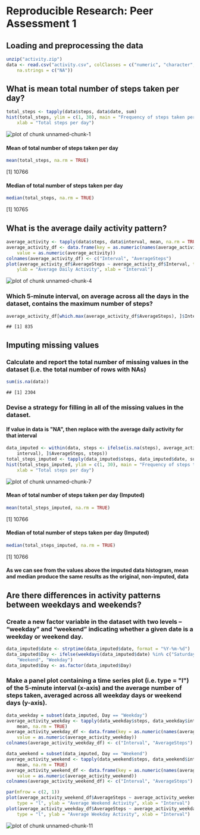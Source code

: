 # Reproducible Research: Peer Assessment 1

## Loading and preprocessing the data

```r
unzip("activity.zip")
data <- read.csv("activity.csv", colClasses = c("numeric", "character", "numeric"), 
    na.strings = c("NA"))
```


## What is mean total number of steps taken per day?

```r
total_steps <- tapply(data$steps, data$date, sum)
hist(total_steps, ylim = c(1, 30), main = "Frequency of steps taken per day", 
    xlab = "Total steps per day")
```

![plot of chunk unnamed-chunk-1](figure/unnamed-chunk-1.png) 


#### Mean of total number of steps taken per day

```r
mean(total_steps, na.rm = TRUE)
```

[1] 10766


#### Median of total number of steps taken per day

```r
median(total_steps, na.rm = TRUE)
```

[1] 10765


## What is the average daily activity pattern?

```r
average_activity <- tapply(data$steps, data$interval, mean, na.rm = TRUE)
average_activity_df <- data.frame(key = as.numeric(names(average_activity)), 
    value = as.numeric(average_activity))
colnames(average_activity_df) <- c("Interval", "AverageSteps")
plot(average_activity_df$AverageSteps ~ average_activity_df$Interval, type = "l", 
    ylab = "Average Daily Activity", xlab = "Interval")
```

![plot of chunk unnamed-chunk-4](figure/unnamed-chunk-4.png) 


### Which 5-minute interval, on average across all the days in the dataset, contains the maximum number of steps?

```r
average_activity_df[which.max(average_activity_df$AverageSteps), ]$Interval
```

```
## [1] 835
```


## Imputing missing values
### Calculate and report the total number of missing values in the dataset (i.e. the total number of rows with NAs)

```r
sum(is.na(data))
```

```
## [1] 2304
```


### Devise a strategy for filling in all of the missing values in the dataset.
#### If value in data is "NA", then replace with the average daily activity for that interval

```r
data_imputed <- within(data, steps <- ifelse(is.na(steps), average_activity_df[(average_activity_df$Interval == 
    interval), ]$AverageSteps, steps))
total_steps_imputed <- tapply(data_imputed$steps, data_imputed$date, sum)
hist(total_steps_imputed, ylim = c(1, 30), main = "Frequency of steps taken per day (Imputed Data)", 
    xlab = "Total steps per day")
```

![plot of chunk unnamed-chunk-7](figure/unnamed-chunk-7.png) 


#### Mean of total number of steps taken per day (Imputed)

```r
mean(total_steps_imputed, na.rm = TRUE)
```

[1] 10766


#### Median of total number of steps taken per day (Imputed)

```r
median(total_steps_imputed, na.rm = TRUE)
```

[1] 10766


#### As we can see from the values above the imputed data histogram, mean and median produce the same results as the original, non-imputed, data

## Are there differences in activity patterns between weekdays and weekends?
### Create a new factor variable in the dataset with two levels – “weekday” and “weekend” indicating whether a given date is a weekday or weekend day.


```r
data_imputed$date <- strptime(data_imputed$date, format = "%Y-%m-%d")
data_imputed$Day <- ifelse(weekdays(data_imputed$date) %in% c("Saturday", "Sunday"), 
    "Weekend", "Weekday")
data_imputed$Day <- as.factor(data_imputed$Day)
```


### Make a panel plot containing a time series plot (i.e. type = "l") of the 5-minute interval (x-axis) and the average number of steps taken, averaged across all weekday days or weekend days (y-axis).


```r
data_weekday = subset(data_imputed, Day == "Weekday")
average_activity_weekday <- tapply(data_weekday$steps, data_weekday$interval, 
    mean, na.rm = TRUE)
average_activity_weekday_df <- data.frame(key = as.numeric(names(average_activity_weekday)), 
    value = as.numeric(average_activity_weekday))
colnames(average_activity_weekday_df) <- c("Interval", "AverageSteps")

data_weekend = subset(data_imputed, Day == "Weekend")
average_activity_weekend <- tapply(data_weekend$steps, data_weekend$interval, 
    mean, na.rm = TRUE)
average_activity_weekend_df <- data.frame(key = as.numeric(names(average_activity_weekend)), 
    value = as.numeric(average_activity_weekend))
colnames(average_activity_weekend_df) <- c("Interval", "AverageSteps")

par(mfrow = c(2, 1))
plot(average_activity_weekend_df$AverageSteps ~ average_activity_weekend_df$Interval, 
    type = "l", ylab = "Average Weekend Activity", xlab = "Interval")
plot(average_activity_weekday_df$AverageSteps ~ average_activity_weekday_df$Interval, 
    type = "l", ylab = "Average Weekday Activity", xlab = "Interval")
```

![plot of chunk unnamed-chunk-11](figure/unnamed-chunk-11.png) 



